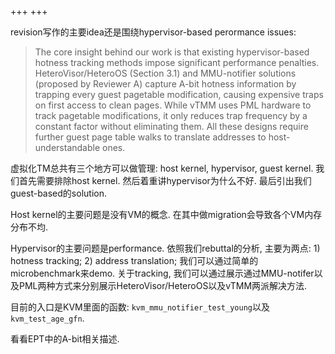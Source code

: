 +++
+++

revision写作的主要idea还是围绕hypervisor-based perormance issues:

> The core insight behind our work is that existing hypervisor-based hotness tracking methods impose significant performance penalties. HeteroVisor/HeteroOS (Section 3.1) and MMU-notifier solutions (proposed by Reviewer A) capture A-bit hotness information by trapping every guest pagetable modification, causing expensive traps on first access to clean pages. While vTMM uses PML hardware to track pagetable modifications, it only reduces trap frequency by a constant factor without eliminating them. All these designs require further guest page table walks to translate addresses to host-understandable ones.

虚拟化TM总共有三个地方可以做管理: host kernel, hypervisor, guest kernel. 我们首先需要排除host kernel. 然后着重讲hypervisor为什么不好. 最后引出我们guest-based的solution.

Host kernel的主要问题是没有VM的概念. 在其中做migration会导致各个VM内存分布不均.

Hypervisor的主要问题是performance. 依照我们rebuttal的分析, 主要为两点: 1) hotness tracking; 2) address translation; 我们可以通过简单的microbenchmark来demo. 关于tracking, 我们可以通过展示通过MMU-notifer以及PML两种方式来分别展示HeteroVisor/HeteroOS以及vTMM两派解决方法.

目前的入口是KVM里面的函数: `kvm_mmu_notifier_test_young`以及`kvm_test_age_gfn`.

看看EPT中的A-bit相关描述.

